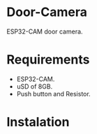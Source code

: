 # Door-Camera
ESP32-CAM door camera.

# Requirements

* ESP32-CAM.
* uSD of 8GB.
* Push button and Resistor.

# Instalation
